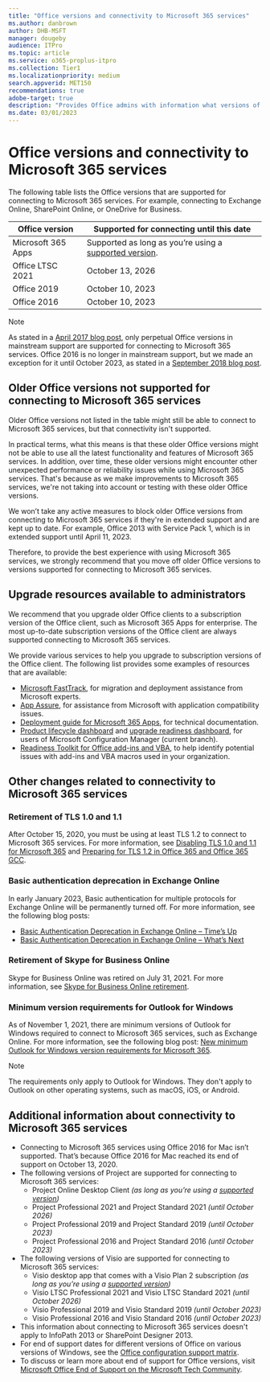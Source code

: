 ```yaml
---
title: "Office versions and connectivity to Microsoft 365 services"
ms.author: danbrown
author: DHB-MSFT
manager: dougeby
audience: ITPro
ms.topic: article
ms.service: o365-proplus-itpro
ms.collection: Tier1
ms.localizationpriority: medium
search.appverid: MET150
recommendations: true
adobe-target: true
description: "Provides Office admins with information what versions of Office are supported for connecting to Microsoft 365 services and the implications of using older Office clients."
ms.date: 03/01/2023
---
```


# Office versions and connectivity to Microsoft 365 services

The following table lists the Office versions that are supported for connecting to Microsoft 365 services. For example, connecting to Exchange Online, SharePoint Online, or OneDrive for Business.

|Office version |Supported for connecting until this date  |
|---------|---------|
|Microsoft 365 Apps |Supported as long as you’re using a [supported version](/officeupdates/update-history-microsoft365-apps-by-date#supported-versions). |
|Office LTSC 2021  |October 13, 2026 |
|Office 2019  |October 10, 2023  |
|Office 2016 |October 10, 2023 |

> [!NOTE]
> As stated in a [April 2017 blog post](https://www.microsoft.com/microsoft-365/blog/2017/04/20/office-365-proplus-updates/), only perpetual Office versions in mainstream support are supported for connecting to Microsoft 365 services. Office 2016 is no longer in mainstream support, but we made an exception for it until October 2023, as stated in a [September 2018 blog post](https://www.microsoft.com/microsoft-365/blog/2018/09/06/helping-customers-shift-to-a-modern-desktop/).

## Older Office versions not supported for connecting to Microsoft 365 services

Older Office versions not listed in the table might still be able to connect to Microsoft 365 services, but that connectivity isn't supported.

In practical terms, what this means is that these older Office versions might not be able to use all the latest functionality and features of Microsoft 365 services. In addition, over time, these older versions might encounter other unexpected performance or reliability issues while using Microsoft 365 services. That's because as we make improvements to Microsoft 365 services, we're not taking into account or testing with these older Office versions.

We won’t take any active measures to block older Office versions from connecting to Microsoft 365 services if they're in extended support and are kept up to date. For example, Office 2013 with Service Pack 1, which is in extended support until April 11, 2023.

Therefore, to provide the best experience with using Microsoft 365 services, we strongly recommend that you move off older Office versions to versions supported for connecting to Microsoft 365 services.

## Upgrade resources available to administrators

We recommend that you upgrade older Office clients to a subscription version of the Office client, such as Microsoft 365 Apps for enterprise. The most up-to-date subscription versions of the Office client are always supported connecting to Microsoft 365 services.

We provide various services to help you upgrade to subscription versions of the Office client. The following list provides some examples of resources that are available:

- [Microsoft FastTrack](https://www.microsoft.com/fasttrack/microsoft-365/office-365?rtc=1), for migration and deployment assistance from Microsoft experts.
- [App Assure](https://www.microsoft.com/fasttrack/microsoft-365/app-assure?rtc=1), for assistance from Microsoft with application compatibility issues.
- [Deployment guide for Microsoft 365 Apps](../deployment-guide-microsoft-365-apps.md), for technical documentation.
- [Product lifecycle dashboard](/mem/configmgr/core/clients/manage/asset-intelligence/product-lifecycle-dashboard) and [upgrade readiness dashboard](/mem/configmgr/sum/deploy-use/office-365-dashboard#bkmk_o365_readiness), for users of Microsoft Configuration Manager (current branch).
- [Readiness Toolkit for Office add-ins and VBA](../readiness-toolkit-application-compatibility-microsoft-365-apps.md), to help identify potential issues with add-ins and VBA macros used in your organization.

## Other changes related to connectivity to Microsoft 365 services

### Retirement of TLS 1.0 and 1.1

After October 15, 2020, you must be using at least TLS 1.2 to connect to Microsoft 365 services. For more information, see [Disabling TLS 1.0 and 1.1 for Microsoft 365](/microsoft-365/compliance/tls-1.0-and-1.1-deprecation-for-office-365) and [Preparing for TLS 1.2 in Office 365 and Office 365 GCC](/microsoft-365/compliance/prepare-tls-1.2-in-office-365).

### Basic authentication deprecation in Exchange Online

In early January 2023, Basic authentication for multiple protocols for Exchange Online will be permanently turned off. For more information, see the following blog posts:

- [Basic Authentication Deprecation in Exchange Online – Time’s Up](https://techcommunity.microsoft.com/t5/exchange-team-blog/basic-authentication-deprecation-in-exchange-online-time-s-up/ba-p/3695312)
- [Basic Authentication Deprecation in Exchange Online – What’s Next](https://techcommunity.microsoft.com/t5/exchange-team-blog/basic-authentication-deprecation-in-exchange-online-what-s-next/ba-p/3678143)

### Retirement of Skype for Business Online

Skype for Business Online was retired on July 31, 2021. For more information, see [Skype for Business Online retirement](/microsoftteams/skype-for-business-online-retirement).

### Minimum version requirements for Outlook for Windows

As of November 1, 2021, there are minimum versions of Outlook for Windows required to connect to Microsoft 365 services, such as Exchange Online. For more information, see the following blog post: [New minimum Outlook for Windows version requirements for Microsoft 365](https://techcommunity.microsoft.com/t5/microsoft-365-blog/new-minimum-outlook-for-windows-version-requirements-for/ba-p/2684142).

> [!NOTE]
> The requirements only apply to Outlook for Windows. They don't apply to Outlook on other operating systems, such as macOS, iOS, or Android.

## Additional information about connectivity to Microsoft 365 services  

- Connecting to Microsoft 365 services using Office 2016 for Mac isn’t supported. That’s because Office 2016 for Mac reached its end of support on October 13, 2020.
- The following versions of Project are supported for connecting to Microsoft 365 services:
  - Project Online Desktop Client *(as long as you’re using a [supported version](/officeupdates/update-history-microsoft365-apps-by-date#supported-versions))*
  - Project Professional 2021 and Project Standard 2021 *(until October 2026)*
  - Project Professional 2019 and Project Standard 2019 *(until October 2023)*
  - Project Professional 2016 and Project Standard 2016 *(until October 2023)*
- The following versions of Visio are supported for connecting to Microsoft 365 services:
  - Visio desktop app that comes with a Visio Plan 2 subscription  *(as long as you’re using a [supported version](/officeupdates/update-history-microsoft365-apps-by-date#supported-versions))*
  - Visio LTSC Professional 2021 and Visio LTSC Standard 2021 *(until October 2026)*
  - Visio Professional 2019 and Visio Standard 2019 *(until October 2023)*
  - Visio Professional 2016 and Visio Standard 2016 *(until October 2023)*
- This information about connecting to Microsoft 365 services doesn't apply to InfoPath 2013 or SharePoint Designer 2013.
- For end of support dates for different versions of Office on various versions of Windows, see the [Office configuration support matrix](https://query.prod.cms.rt.microsoft.com/cms/api/am/binary/RE2OqRI).
- To discuss or learn more about end of support for Office versions, visit [Microsoft Office End of Support on the Microsoft Tech Community](https://techcommunity.microsoft.com/t5/microsoft-office-end-of-support/ct-p/OfficeEOS).
